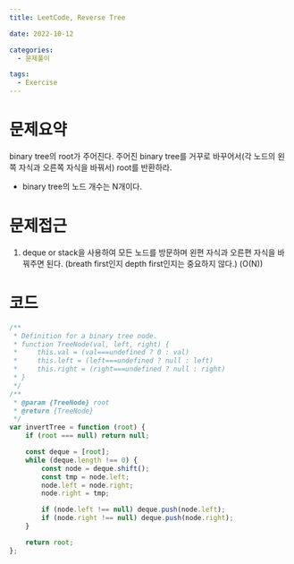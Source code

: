 ```yaml
---
title: LeetCode, Reverse Tree

date: 2022-10-12

categories:
  - 문제풀이

tags:
  - Exercise
---
```


# 문제요약

binary tree의 root가 주어진다. 주어진 binary tree를 거꾸로 바꾸어서(각 노드의 왼쪽 자식과 오른쪽 자식을 바꿔서) root를 반환하라.

- binary tree의 노드 개수는 N개이다.

# 문제접근

1. deque or stack을 사용하여 모든 노드를 방문하며 왼편 자식과 오른편 자식을 바꿔주면 된다. (breath first인지 depth first인지는 중요하지 않다.) (O(N))

# 코드

```javascript
/**
 * Definition for a binary tree node.
 * function TreeNode(val, left, right) {
 *     this.val = (val===undefined ? 0 : val)
 *     this.left = (left===undefined ? null : left)
 *     this.right = (right===undefined ? null : right)
 * }
 */
/**
 * @param {TreeNode} root
 * @return {TreeNode}
 */
var invertTree = function (root) {
	if (root === null) return null;

	const deque = [root];
	while (deque.length !== 0) {
		const node = deque.shift();
		const tmp = node.left;
		node.left = node.right;
		node.right = tmp;

		if (node.left !== null) deque.push(node.left);
		if (node.right !== null) deque.push(node.right);
	}

	return root;
};
```
